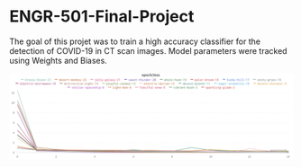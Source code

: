 # ENGR-501-Final-Project

The goal of this projet was to train a high accuracy classifier for the detection of COVID-19 in CT scan images. 
Model parameters were tracked using Weights and Biases. 


![image info](loss.png) 


